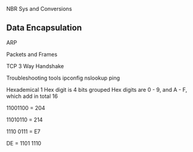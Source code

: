 NBR Sys and Conversions 

Data Encapsulation
- 

ARP 

Packets and Frames

TCP 3 Way Handshake 

Troubleshooting tools 
	ipconfig 
	nslookup 
	ping 

Hexademical 
1 Hex digit is 4 bits grouped 
Hex digits are 0 - 9, and A - F, which add in total 16 

11001100 = 204 
 
11010110 = 214 

1110 0111 = E7 

DE = 1101 1110
